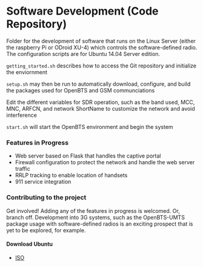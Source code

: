 # Software Development (Code Repository)
Folder for the development of software that runs on the Linux Server (either the raspberry Pi or ODroid XU-4) which controls the software-defined radio.
The configuration scripts are for Ubuntu 14.04 Server edition.

`getting_started.sh` describes how to access the Git repository and initialize the enviornment

`setup.sh` may then be run to automatically download, configure, and build the packages used for OpenBTS and GSM communciations

Edit the different variables for SDR operation, such as the band used, MCC, MNC, ARFCN, and network ShortName to customize the network and avoid interference

`start.sh` will start the OpenBTS environment and begin the system

### Features in Progress

* Web server based on Flask that handles the captive portal
* Firewall configuration to protect the network and handle the web server traffic
* RRLP tracking to enable location of handsets
* 911 service integration

### Contributing to the project

Get involved! Adding any of the features in progress is welcomed. Or, branch off. Development into 3G systems, such as the OpenBTS-UMTS package usage with software-defined radios is an exciting prospect that is yet to be explored, for example.

#### Download Ubuntu
* [ISO](http://releases.ubuntu.com/14.04/ubuntu-14.04.5-server-amd64.iso)